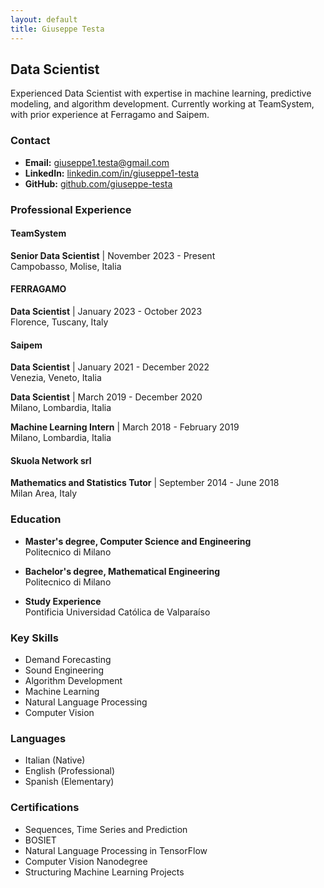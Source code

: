 ```yaml
---
layout: default
title: Giuseppe Testa
---
```


## Data Scientist

<div class="profile-intro">
   Experienced Data Scientist with expertise in machine learning, predictive modeling, and algorithm development. Currently working at TeamSystem, with prior experience at Ferragamo and Saipem.
</div>

### Contact
- **Email:** giuseppe1.testa@gmail.com
- **LinkedIn:** [linkedin.com/in/giuseppe1-testa](https://www.linkedin.com/in/giuseppe1-testa)
- **GitHub:** [github.com/giuseppe-testa](https://github.com/giuseppe-testa)

### Professional Experience

#### TeamSystem
**Senior Data Scientist** | November 2023 - Present  
Campobasso, Molise, Italia

#### FERRAGAMO
**Data Scientist** | January 2023 - October 2023  
Florence, Tuscany, Italy

#### Saipem
**Data Scientist** | January 2021 - December 2022  
Venezia, Veneto, Italia

**Data Scientist** | March 2019 - December 2020  
Milano, Lombardia, Italia

**Machine Learning Intern** | March 2018 - February 2019  
Milano, Lombardia, Italia

#### Skuola Network srl
**Mathematics and Statistics Tutor** | September 2014 - June 2018  
Milan Area, Italy

### Education

- **Master's degree, Computer Science and Engineering**  
  Politecnico di Milano

- **Bachelor's degree, Mathematical Engineering**  
  Politecnico di Milano

- **Study Experience**  
  Pontificia Universidad Católica de Valparaíso

### Key Skills
- Demand Forecasting
- Sound Engineering
- Algorithm Development
- Machine Learning
- Natural Language Processing
- Computer Vision

### Languages
- Italian (Native)
- English (Professional)
- Spanish (Elementary)

### Certifications
- Sequences, Time Series and Prediction
- BOSIET
- Natural Language Processing in TensorFlow
- Computer Vision Nanodegree
- Structuring Machine Learning Projects